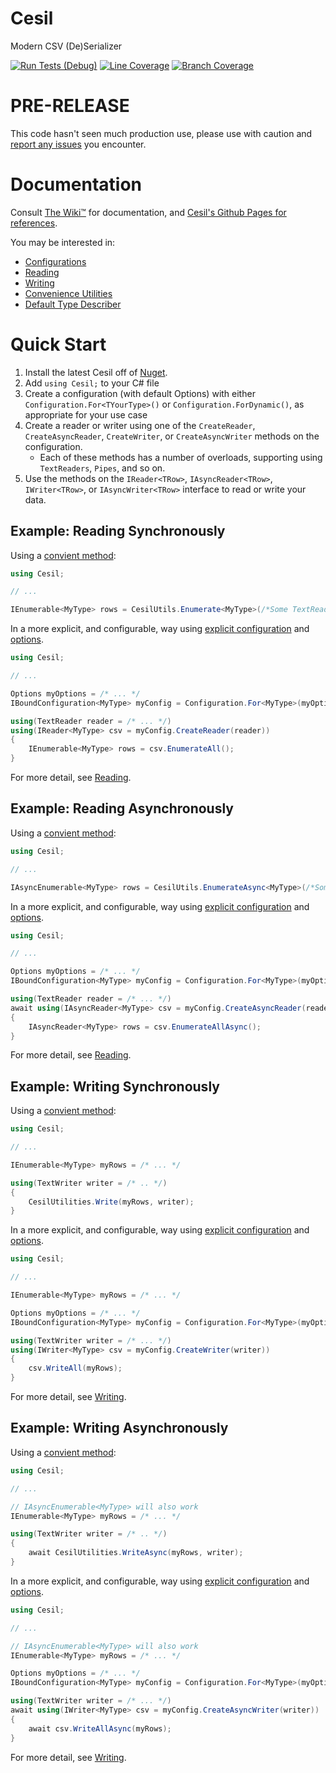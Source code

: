 # Cesil
Modern CSV (De)Serializer

[![Run Tests (Debug)](https://github.com/kevin-montrose/Cesil/workflows/Run%20Tests%20(Debug)/badge.svg?branch=main)](https://github.com/kevin-montrose/Cesil/actions?query=workflow%3A%22Run+Tests+%28Debug%29%22) [![Line Coverage](https://img.shields.io/endpoint?url=https://raw.githubusercontent.com/kevin-montrose/Cesil/shields/shields/linesCovered.json)](https://github.com/kevin-montrose/Cesil/actions?query=workflow%3A%22Code+Coverage+Badges%22) [![Branch Coverage](https://img.shields.io/endpoint?url=https://raw.githubusercontent.com/kevin-montrose/Cesil/shields/shields/branchesCovered.json)](https://github.com/kevin-montrose/Cesil/actions?query=workflow%3A%22Code+Coverage+Badges%22)

# PRE-RELEASE

This code hasn't seen much production use, please use with caution and [report any issues](https://github.com/kevin-montrose/Cesil/issues/new) you encounter.

# Documentation

Consult [The Wiki™](https://github.com/kevin-montrose/Cesil/wiki) for documentation, and [Cesil's Github Pages for references](https://kevin-montrose.github.io/Cesil/api/Cesil.html).

You may be interested in:

 - [Configurations](https://github.com/kevin-montrose/Cesil/wiki/Configurations)
 - [Reading](https://github.com/kevin-montrose/Cesil/wiki/Reading)
 - [Writing](https://github.com/kevin-montrose/Cesil/wiki/Writing)
 - [Convenience Utilities](https://github.com/kevin-montrose/Cesil/wiki/Convenience-Utilities)
 - [Default Type Describer](https://github.com/kevin-montrose/Cesil/wiki/Default-Type-Describer)

# Quick Start

 1. Install the latest Cesil off of [Nuget](https://www.nuget.org/packages/Cesil/).
 2. Add `using Cesil;` to your C# file
 3. Create a configuration (with default Options) with either `Configuration.For<TYourType>()` or `Configuration.ForDynamic()`, as appropriate for your use case
 4. Create a reader or writer using one of the `CreateReader`, `CreateAsyncReader`, `CreateWriter`, or `CreateAsyncWriter` methods on the configuration.
    * Each of these methods has a number of overloads, supporting using `TextReaders`, `Pipes`, and so on.
 5. Use the methods on the `IReader<TRow>`, `IAsyncReader<TRow>`, `IWriter<TRow>`, or `IAsyncWriter<TRow>` interface to read or write your data.

## Example: Reading Synchronously

Using a [convient method](https://github.com/kevin-montrose/Cesil/wiki/Convenience-Utilities#reading):

```csharp
using Cesil;

// ...

IEnumerable<MyType> rows = CesilUtils.Enumerate<MyType>(/*Some TextReader*/);
```

In a more explicit, and configurable, way using [explicit configuration](https://github.com/kevin-montrose/Cesil/wiki/Configurations) and [options](https://github.com/kevin-montrose/Cesil/wiki/Options).

```csharp
using Cesil;

// ...

Options myOptions = /* ... */
IBoundConfiguration<MyType> myConfig = Configuration.For<MyType>(myOptions);

using(TextReader reader = /* ... */)
using(IReader<MyType> csv = myConfig.CreateReader(reader))
{
    IEnumerable<MyType> rows = csv.EnumerateAll();
}
```

For more detail, see [Reading](https://github.com/kevin-montrose/Cesil/wiki/Reading).

## Example: Reading Asynchronously

Using a [convient method](https://github.com/kevin-montrose/Cesil/wiki/Convenience-Utilities#reading):

```csharp
using Cesil;

// ...

IAsyncEnumerable<MyType> rows = CesilUtils.EnumerateAsync<MyType>(/*Some TextReader*/);
```

In a more explicit, and configurable, way using [explicit configuration](https://github.com/kevin-montrose/Cesil/wiki/Configurations) and [options](https://github.com/kevin-montrose/Cesil/wiki/Options).

```csharp
using Cesil;

// ...

Options myOptions = /* ... */
IBoundConfiguration<MyType> myConfig = Configuration.For<MyType>(myOptions);

using(TextReader reader = /* ... */)
await using(IAsyncReader<MyType> csv = myConfig.CreateAsyncReader(reader))
{
    IAsyncReader<MyType> rows = csv.EnumerateAllAsync();
}
```

For more detail, see [Reading](https://github.com/kevin-montrose/Cesil/wiki/Reading).

## Example: Writing Synchronously

Using a [convient method](https://github.com/kevin-montrose/Cesil/wiki/Convenience-Utilities#writing):

```csharp
using Cesil;

// ...

IEnumerable<MyType> myRows = /* ... */

using(TextWriter writer = /* .. */)
{
    CesilUtilities.Write(myRows, writer);
}
```

In a more explicit, and configurable, way using [explicit configuration](https://github.com/kevin-montrose/Cesil/wiki/Configurations) and [options](https://github.com/kevin-montrose/Cesil/wiki/Options).

```csharp
using Cesil;

// ...

IEnumerable<MyType> myRows = /* ... */

Options myOptions = /* ... */
IBoundConfiguration<MyType> myConfig = Configuration.For<MyType>(myOptions);

using(TextWriter writer = /* ... */)
using(IWriter<MyType> csv = myConfig.CreateWriter(writer))
{
    csv.WriteAll(myRows);
}
```

For more detail, see [Writing](https://github.com/kevin-montrose/Cesil/wiki/Writing).

## Example: Writing Asynchronously

Using a [convient method](https://github.com/kevin-montrose/Cesil/wiki/Convenience-Utilities#writing):

```csharp
using Cesil;

// ...

// IAsyncEnumerable<MyType> will also work
IEnumerable<MyType> myRows = /* ... */

using(TextWriter writer = /* .. */)
{
    await CesilUtilities.WriteAsync(myRows, writer);
}
```

In a more explicit, and configurable, way using [explicit configuration](https://github.com/kevin-montrose/Cesil/wiki/Configurations) and [options](https://github.com/kevin-montrose/Cesil/wiki/Options).

```csharp
using Cesil;

// ...

// IAsyncEnumerable<MyType> will also work
IEnumerable<MyType> myRows = /* ... */

Options myOptions = /* ... */
IBoundConfiguration<MyType> myConfig = Configuration.For<MyType>(myOptions);

using(TextWriter writer = /* ... */)
await using(IWriter<MyType> csv = myConfig.CreateAsyncWriter(writer))
{
    await csv.WriteAllAsync(myRows);
}
```

For more detail, see [Writing](https://github.com/kevin-montrose/Cesil/wiki/Writing).
